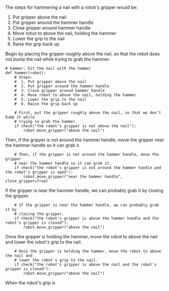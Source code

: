 

The steps for hammering a nail with a robot's gripper would be:

1. Put gripper above the nail
2. Put gripper around the hammer handle
3. Close gripper around hammer handle
4. Move robot to above the nail, holding the hammer
5. Lower the grip to the nail
6. Raise the grip back up

Begin by placing the gripper roughly above the nail, so that the robot does not bump the nail while trying to grab the hammer.

```
# hammer: hit the nail with the hammer
def hammer(robot):
    # Steps:
    #  1. Put gripper above the nail
    #  2. Put gripper around the hammer handle
    #  3. Close gripper around hammer handle
    #  4. Move robot to above the nail, holding the hammer
    #  5. Lower the grip to the nail
    #  6. Raise the grip back up

    # First, put the gripper roughly above the nail, so that we don't bump it while
    # trying to grab the hammer.
    if check("the robot's gripper is not above the nail"):
        robot.move_gripper("above the nail")
```

Then, if the gripper is not around the hammer handle, move the gripper near the hammer handle so it can grab it.

```
    # Then, if the gripper is not around the hammer handle, move the gripper
    # near the hammer handle so it can grab it.
    if check("the robot's gripper is not around the hammer handle and the robot's gripper is open"):
        robot.move_gripper("near the hammer handle", close_gripper=True)
```

If the gripper is near the hammer handle, we can probably grab it by closing the gripper.

```
    # If the gripper is near the hammer handle, we can probably grab it by 
    # closing the gripper.
    if check("the robot's gripper is above the hammer handle and the robot's gripper is closed"):
        robot.move_gripper("above the nail")
```

Once the gripper is holding the hammer, move the robot to above the nail and lower the robot's grip to the nail.

```
    # Once the gripper is holding the hammer, move the robot to above the nail and
    # lower the robot's grip to the nail.
    if check("the robot's gripper is above the nail and the robot's gripper is closed"):
        robot.move_gripper("above the nail")
```

When the robot's grip is